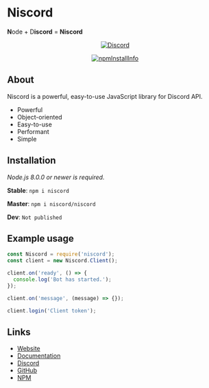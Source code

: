 # Niscord
**N**ode + D**iscord** = **Niscord**
<div align="center">
  <p>
    <a href="https://discord.gg/hga9SeN"><img src="https://discordapp.com/api/guilds/469539054371864606/embed.png" alt="Discord" /></a>
  </p>
  <p>
    <a href="https://nodei.co/npm/niscord/"><img src="https://nodei.co/npm/niscord.png?downloads=true&stars=true" alt="npmInstallInfo" /></a>
  </p>
</div>

## About
Niscord is a powerful, easy-to-use JavaScript library for Discord API.
 * Powerful
 * Object-oriented
 * Easy-to-use
 * Performant
 * Simple

## Installation

*Node.js 8.0.0 or newer is required.*

**Stable**: `npm i niscord`

**Master**: `npm i niscord/niscord`

**Dev**: `Not published`

## Example usage
```js
const Niscord = require('niscord');
const client = new Niscord.Client();

client.on('ready', () => {
  console.log('Bot has started.');
});

client.on('message', (message) => {});

client.login('Client token');
```

## Links
* [Website](https://niscord.js.org)
* [Documentation](https://niscord.js.org)
* [Discord](https://discord.gg/hga9SeN)
* [GitHub](https://github.com/niscord/niscord)
* [NPM](https://npmjs.com/package/niscord)
